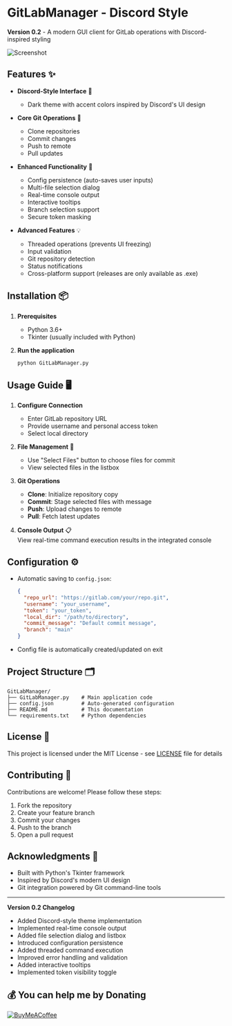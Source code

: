 # GitLabManager - Discord Style

**Version 0.2** - A modern GUI client for GitLab operations with Discord-inspired styling

![Screenshot](https://cdn.discordapp.com/attachments/798461105407393803/1354809499202093176/image.png?ex=67e6a42b&is=67e552ab&hm=94e332ca13dff5d284ff5d2909fb2030d12be5ede79fe3ee2729e194a9b3e6d0&)

## Features ✨

- **Discord-Style Interface** 🎨  
  - Dark theme with accent colors inspired by Discord's UI design


- **Core Git Operations** 🔄  
  - Clone repositories
  - Commit changes
  - Push to remote
  - Pull updates


- **Enhanced Functionality** 🚀
  - Config persistence (auto-saves user inputs)
  - Multi-file selection dialog
  - Real-time console output
  - Interactive tooltips
  - Branch selection support
  - Secure token masking


- **Advanced Features** 💡
  - Threaded operations (prevents UI freezing)
  - Input validation
  - Git repository detection
  - Status notifications
  - Cross-platform support (releases are only available as .exe)

## Installation 📦

1. **Prerequisites**
   - Python 3.6+
   - Tkinter (usually included with Python)

2. **Run the application**
   ```bash
   python GitLabManager.py
   ```

## Usage Guide 🖥️

1. **Configure Connection**
   - Enter GitLab repository URL
   - Provide username and personal access token
   - Select local directory

2. **File Management** 📂
   - Use "Select Files" button to choose files for commit
   - View selected files in the listbox

3. **Git Operations** 
   - **Clone**: Initialize repository copy
   - **Commit**: Stage selected files with message
   - **Push**: Upload changes to remote
   - **Pull**: Fetch latest updates

4. **Console Output** 📋  
   View real-time command execution results in the integrated console

## Configuration ⚙️

- Automatic saving to `config.json`:
  ```json
  {
    "repo_url": "https://gitlab.com/your/repo.git",
    "username": "your_username",
    "token": "your_token",
    "local_dir": "/path/to/directory",
    "commit_message": "Default commit message",
    "branch": "main"
  }
  ```
- Config file is automatically created/updated on exit

## Project Structure 🗂️

```
GitLabManager/
├── GitLabManager.py    # Main application code
├── config.json         # Auto-generated configuration
├── README.md           # This documentation
└── requirements.txt    # Python dependencies
```

## License 📜

This project is licensed under the MIT License - see [LICENSE](LICENSE) file for details

## Contributing 🤝

Contributions are welcome! Please follow these steps:
1. Fork the repository
2. Create your feature branch
3. Commit your changes
4. Push to the branch
5. Open a pull request

## Acknowledgments 🙏

- Built with Python's Tkinter framework
- Inspired by Discord's modern UI design
- Git integration powered by Git command-line tools

---

**Version 0.2 Changelog**  
- Added Discord-style theme implementation
- Implemented real-time console output
- Added file selection dialog and listbox
- Introduced configuration persistence
- Added threaded command execution
- Improved error handling and validation
- Added interactive tooltips
- Implemented token visibility toggle

## 💰 You can help me by Donating
  [![BuyMeACoffee](https://img.shields.io/badge/Buy%20Me%20a%20Coffee-ffdd00?style=for-the-badge&logo=buy-me-a-coffee&logoColor=black)](https://buymeacoffee.com/zyberphil) 
